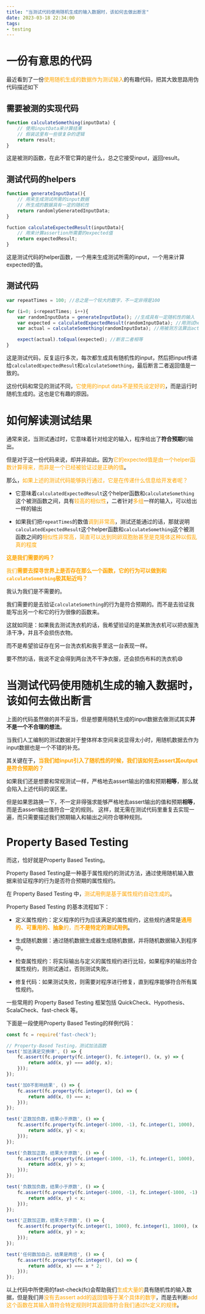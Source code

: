 ```yaml
---
title: "当测试代码使用随机生成的输入数据时，该如何去做出断言"
date: 2023-03-18 22:34:00
tags:
- testing
---
```


# 一份有意思的代码

最近看到了一份<span style="color:orange;">使用随机生成的数据作为测试输入</span>的有趣代码，把其大致思路用伪代码描述如下 

## 需要被测的实现代码

```javascript
function calculateSomething(inputData) {
    // 使用inputData来计算结果
    // 假装这里有一些很复杂的逻辑
    return result;
}
```

这是被测的函数，在此不管它算的是什么，总之它接受input，返回result。

## 测试代码的helpers

```javascript
function generateInputData(){
    // 用来生成测试所需的input数据
    // 所生成的数据具有一定的随机性
    return randomlyGeneratedInputData;
}

fuction calculateExpectedResult(inputData){
    // 用来计算assertion所需要的expected值
    return expectedResult;
}
```

这是测试代码的helper函数，一个用来生成测试所需的input，一个用来计算expected的值。

## 测试代码

```javascript
var repeatTimes = 100; //总之是一个较大的数字，不一定非得是100

for (i=0; i<repeatTimes; i++){
    var randomInputData = generateInputData(); //生成具有一定随机性的输入
    var expected = calculatedExpectedResult(randomInputData); //用测试helper算出expected
    var actual = calculateSomething(randomInputData); //用被测方法算出actual

    expect(actual).toEqual(expected); //断言二者相等
}
```

这是测试代码，反复运行多次，每次都生成具有随机性的input，然后把input传递给```calculatedExpectedResult```和```calculateSomething```，最后断言二者返回值是一致的。

这份代码和常见的测试不同，<span style="color:orange;">它使用的input data不是预先设定好的</span>，而是运行时随机生成的。这也是它有趣的原因。

# 如何解读测试结果

通常来说，当测试通过时，它意味着针对给定的输入，程序给出了**符合预期**的输出。

但是对于这一份代码来说，却并非如此。因为<span style="color:orange;">它的expected值是由一个helper函数计算得来，而非是一个已经被验证过是正确的值</span>。

那么，<span style="color:orange;">如果上述的测试代码能够执行通过，它是在传递什么信息给开发者呢？</span>

* 它意味着```calculatedExpectedResult```这个helper函数和```calculateSomething```这个被测函数之间，具有<span style="color:orange;">较高的相似性</span>，二者针对<span style="color:orange;">多组</span>一样的输入，可以给出一样的输出

* 如果我们把```repeatTimes```的数值<span style="color:orange;">调到非常高</span>，测试还能通过的话，那就说明```calculatedExpectedResult```这个helper函数和```calculateSomething```这个被测函数之间的<span style="color:orange;">相似性非常高，简直可以达到同卵双胞胎甚至是克隆体这种以假乱真的程度</span>

<span style="color:orange;">**这是我们需要的吗？**</span>

<span style="color:orange;">我们**需要去探寻世界上是否存在那么一个函数，它的行为可以做到和```calculateSomething```极其贴近吗？**</span>

我认为我们是不需要的。

我们需要的是去验证```calculateSomething```的行为是符合预期的。而不是去验证我能写出另一个和它的行为很像的函数来。

这就如同是：如果我去测试洗衣机的话，我希望验证的是某款洗衣机可以把衣服洗涤干净，并且不会损伤衣物。

而不是希望验证存在另一台洗衣机和我手里这一台表现一样。

要不然的话，我说不定会得到两台洗不干净衣服，还会损伤布料的洗衣机😄

# 当测试代码使用随机生成的输入数据时，该如何去做出断言

上面的代码虽然做的并不妥当，但是想要用随机生成的input数据去做测试其实**并不是一个不合理的想法**。

当我们人工编制的测试数据对于整体样本空间来说显得太小时，用随机数据去作为input数据也是一个不错的补充。

其关键在于，<span style="color:orange;">**当我们给input引入了随机性的时候，我们该如何去assert其output是符合预期的？**</span>

如果我们还是想要和常规测试一样，严格地去assert输出的值和预期**相等**，那么就会陷入上述代码的误区里。

但是如果思路换一下，不一定非得强求能够严格地去assert输出的值和预期**相等**，而是去assert输出值符合一定的规则。
这样，就无需在测试代码里重复去实现一遍，而只需要描述我们预期输入和输出之间符合哪种规则。

# Property Based Testing

而这，恰好就是Property Based Testing。

Property Based Testing是一种基于属性规约的测试方法，通过使用随机输入数据来验证程序的行为是否符合预期的属性规约。

在 Property Based Testing 中，<span style="color:orange;">测试用例是基于属性规约自动生成的</span>。

Property Based Testing 的基本流程如下：

* 定义属性规约：定义程序的行为应该满足的属性规约，这些规约通常是<span style="color:orange;">**通用的、可重用的、抽象**的，而**不是特定的测试用例**</span>。

* 生成随机数据：通过随机数据生成器生成随机数据，并将随机数据输入到程序中。

* 检查属性规约：将实际输出与定义的属性规约进行比较，如果程序的输出符合属性规约，则测试通过，否则测试失败。

* 修复代码：如果测试失败，则需要对程序进行修复，直到程序能够符合所有属性规约。

一些常用的 Property Based Testing 框架包括 QuickCheck、Hypothesis、ScalaCheck、fast-check 等。

下面是一段使用Property Based Testing的样例代码：

```javascript
const fc = require('fast-check');

// Property-Based Testing，测试加法函数
test('加法满足交换律', () => {
    fc.assert(fc.property(fc.integer(), fc.integer(), (x, y) => {
        return add(x, y) === add(y, x);
    }));
});

test('加0不影响结果', () => {
    fc.assert(fc.property(fc.integer(), (x) => {
        return add(x, 0) === x;
    }));
});

test('正数加负数，结果小于原数', () => {
    fc.assert(fc.property(fc.integer(-1000, -1), fc.integer(1, 1000), (x, y) => {
        return add(x, y) < x;
    }));
});

test('负数加正数，结果大于原数', () => {
    fc.assert(fc.property(fc.integer(-1000, -1), fc.integer(1, 1000), (x, y) => {
        return add(x, y) > x;
    }));
});

test('负数加负数，结果小于原数', () => {
    fc.assert(fc.property(fc.integer(-1000, -1), fc.integer(-1000, -1), (x, y) => {
        return add(x, y) < x;
    }));
});

test('正数加正数，结果大于原数', () => {
    fc.assert(fc.property(fc.integer(1, 1000), fc.integer(1, 1000), (x, y) => {
        return add(x, y) > x;
    }));
});

test('任何数加自己，结果是两倍', () => {
    fc.assert(fc.property(fc.integer(), (x) => {
        return add(x, x) === x * 2;
    }));
});
```

以上代码中所使用的fast-check(fc)会帮助我们<span style="color:orange;">生成大量的</span>具有随机性的输入数据，但是我们并<span style="color:orange;">没有去assert add的返回值等于某个具体的数字</span>，而是去判断<span style="color:orange;">add这个函数在其输入值符合特定规则时其返回值符合我们通过fc定义的规律</span>。
